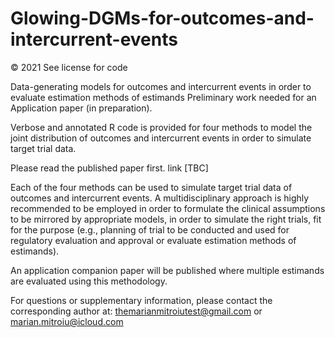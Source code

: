 # Glowing-DGMs-for-outcomes-and-intercurrent-events
© 2021 See license for code

Data-generating models for outcomes and intercurrent events in order to evaluate estimation methods of estimands
Preliminary work needed for an Application paper (in preparation).

Verbose and annotated R code is provided for four methods to model the joint distribution of outcomes and intercurrent events in order to simulate target trial data.

Please read the published paper first. link [TBC]

Each of the four methods can be used to simulate target trial data of outcomes and intercurrent events. A multidisciplinary approach is highly recommended to be employed in order to formulate the clinical assumptions to be mirrored by appropriate models, in order to simulate the right trials, fit for the purpose (e.g., planning of trial to be conducted and used for regulatory evaluation and approval or evaluate estimation methods of estimands).

An application companion paper will be published where multiple estimands are evaluated using this methodology. 

For questions or supplementary information, please contact the corresponding author at: themarianmitroiutest@gmail.com or marian.mitroiu@icloud.com
